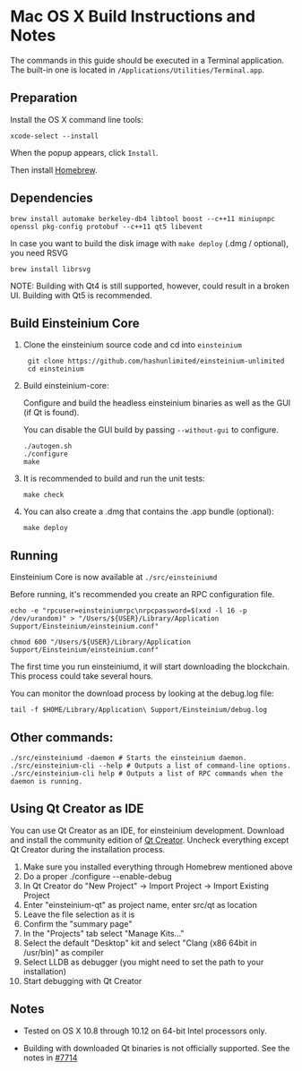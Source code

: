 Mac OS X Build Instructions and Notes
====================================
The commands in this guide should be executed in a Terminal application.
The built-in one is located in `/Applications/Utilities/Terminal.app`.

Preparation
-----------
Install the OS X command line tools:

`xcode-select --install`

When the popup appears, click `Install`.

Then install [Homebrew](http://brew.sh).

Dependencies
----------------------

    brew install automake berkeley-db4 libtool boost --c++11 miniupnpc openssl pkg-config protobuf --c++11 qt5 libevent

In case you want to build the disk image with `make deploy` (.dmg / optional), you need RSVG

    brew install librsvg

NOTE: Building with Qt4 is still supported, however, could result in a broken UI. Building with Qt5 is recommended.

Build Einsteinium Core
------------------------

1. Clone the einsteinium source code and cd into `einsteinium`

        git clone https://github.com/hashunlimited/einsteinium-unlimited
        cd einsteinium

2.  Build einsteinium-core:

    Configure and build the headless einsteinium binaries as well as the GUI (if Qt is found).

    You can disable the GUI build by passing `--without-gui` to configure.

        ./autogen.sh
        ./configure
        make

3.  It is recommended to build and run the unit tests:

        make check

4.  You can also create a .dmg that contains the .app bundle (optional):

        make deploy

Running
-------

Einsteinium Core is now available at `./src/einsteiniumd`

Before running, it's recommended you create an RPC configuration file.

    echo -e "rpcuser=einsteiniumrpc\nrpcpassword=$(xxd -l 16 -p /dev/urandom)" > "/Users/${USER}/Library/Application Support/Einsteinium/einsteinium.conf"

    chmod 600 "/Users/${USER}/Library/Application Support/Einsteinium/einsteinium.conf"

The first time you run einsteiniumd, it will start downloading the blockchain. This process could take several hours.

You can monitor the download process by looking at the debug.log file:

    tail -f $HOME/Library/Application\ Support/Einsteinium/debug.log

Other commands:
-------

    ./src/einsteiniumd -daemon # Starts the einsteinium daemon.
    ./src/einsteinium-cli --help # Outputs a list of command-line options.
    ./src/einsteinium-cli help # Outputs a list of RPC commands when the daemon is running.

Using Qt Creator as IDE
------------------------
You can use Qt Creator as an IDE, for einsteinium development.
Download and install the community edition of [Qt Creator](https://www.qt.io/download/).
Uncheck everything except Qt Creator during the installation process.

1. Make sure you installed everything through Homebrew mentioned above
2. Do a proper ./configure --enable-debug
3. In Qt Creator do "New Project" -> Import Project -> Import Existing Project
4. Enter "einsteinium-qt" as project name, enter src/qt as location
5. Leave the file selection as it is
6. Confirm the "summary page"
7. In the "Projects" tab select "Manage Kits..."
8. Select the default "Desktop" kit and select "Clang (x86 64bit in /usr/bin)" as compiler
9. Select LLDB as debugger (you might need to set the path to your installation)
10. Start debugging with Qt Creator

Notes
-----

* Tested on OS X 10.8 through 10.12 on 64-bit Intel processors only.

* Building with downloaded Qt binaries is not officially supported. See the notes in [#7714](https://github.com/bitcoin/bitcoin/issues/7714)
